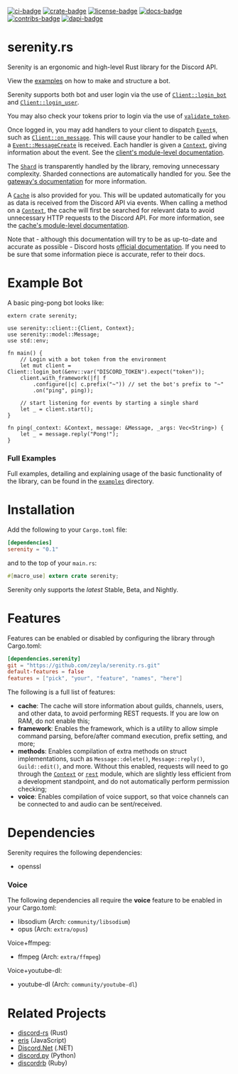 [![ci-badge][]][ci] [![crate-badge][]][crate] [![license-badge][]][license] [![docs-badge][]][docs] [![contribs-badge][]][contribs] [![dapi-badge][]][dapi]

# serenity.rs

Serenity is an ergonomic and high-level Rust library for the Discord API.

View the [examples] on how to make and structure a bot.

Serenity supports both bot and user login via the use of [`Client::login_bot`]
and [`Client::login_user`].

You may also check your tokens prior to login via the use of
[`validate_token`].

Once logged in, you may add handlers to your client to dispatch [`Event`]s,
such as [`Client::on_message`]. This will cause your handler to be called
when a [`Event::MessageCreate`] is received. Each handler is given a
[`Context`], giving information about the event. See the
[client's module-level documentation].

The [`Shard`] is transparently handled by the library, removing
unnecessary complexity. Sharded connections are automatically handled for
you. See the [gateway's documentation][gateway docs] for more information.

A [`Cache`] is also provided for you. This will be updated automatically for
you as data is received from the Discord API via events. When calling a
method on a [`Context`], the cache will first be searched for relevant data
to avoid unnecessary HTTP requests to the Discord API. For more information,
see the [cache's module-level documentation][cache docs].

Note that - although this documentation will try to be as up-to-date and
accurate as possible - Discord hosts [official documentation][discord docs]. If
you need to be sure that some information piece is accurate, refer to their
docs.

# Example Bot

A basic ping-pong bot looks like:

```rust,no-run
extern crate serenity;

use serenity::client::{Client, Context};
use serenity::model::Message;
use std::env;

fn main() {
    // Login with a bot token from the environment
    let mut client = Client::login_bot(&env::var("DISCORD_TOKEN").expect("token"));
    client.with_framework(|f| f
        .configure(|c| c.prefix("~")) // set the bot's prefix to "~"
        .on("ping", ping));

    // start listening for events by starting a single shard
    let _ = client.start();
}

fn ping(_context: &Context, message: &Message, _args: Vec<String>) {
    let _ = message.reply("Pong!");
}
```

### Full Examples

Full examples, detailing and explaining usage of the basic functionality of the
library, can be found in the [`examples`] directory.

# Installation

Add the following to your `Cargo.toml` file:

```toml
[dependencies]
serenity = "0.1"
```

and to the top of your `main.rs`:

```rs
#[macro_use] extern crate serenity;
```

Serenity only supports the _latest_ Stable, Beta, and Nightly.

# Features

Features can be enabled or disabled by configuring the library through
Cargo.toml:

```toml
[dependencies.serenity]
git = "https://github.com/zeyla/serenity.rs.git"
default-features = false
features = ["pick", "your", "feature", "names", "here"]
```

The following is a full list of features:

- **cache**: The cache will store information about guilds, channels, users, and
other data, to avoid performing REST requests. If you are low on RAM, do not
enable this;
- **framework**: Enables the framework, which is a utility to allow simple
command parsing, before/after command execution, prefix setting, and more;
- **methods**: Enables compilation of extra methods on struct implementations,
such as `Message::delete()`, `Message::reply()`, `Guild::edit()`, and more.
Without this enabled, requests will need to go through the [`Context`] or
[`rest`] module, which are slightly less efficient from a development
standpoint, and do not automatically perform permission checking;
- **voice**: Enables compilation of voice support, so that voice channels can be
connected to and audio can be sent/received.

# Dependencies

Serenity requires the following dependencies:

- openssl

### Voice

The following dependencies all require the **voice** feature to be enabled in
your Cargo.toml:

- libsodium (Arch: `community/libsodium`)
- opus (Arch: `extra/opus`)

Voice+ffmpeg:

- ffmpeg (Arch: `extra/ffmpeg`)

Voice+youtube-dl:

- youtube-dl (Arch: `community/youtube-dl`)

# Related Projects

- [discord-rs][rel:discord-rs] (Rust)
- [eris][rel:eris] (JavaScript)
- [Discord.Net][rel:discord.net] (.NET)
- [discord.py][rel:discord.py] (Python)
- [discordrb][rel:discordrb] (Ruby)

[`Cache`]: https://serenity.zey.moe/serenity/ext/cache/struct.Cache.html
[`Client::login_bot`]: https://serenity.zey.moe/serenity/client/struct.Client.html#method.login_bot
[`Client::login_user`]: https://serenity.zey.moe/serenity/client/struct.Client.html#method.login_user
[`Client::on_message`]: https://serenity.zey.moe/serenity/client/struct.Client.html#method.on_message
[`Shard`]: https://serenity.zey.moe/serenity/client/gateway/struct.Shard.html
[`Context`]: https://serenity.zey.moe/serenity/client/struct.Context.html
[`Event`]: https://serenity.zey.moe/serenity/model/enum.Event.html
[`Event::MessageCreate`]: https://serenity.zey.moe/serenity/model/enum.Event.html#variant.MessageCreate
[`examples`]: https://github.com/zeyla/serenity.rs/blob/master/examples
[`rest`]: https://serenity.zey.moe/serenity/client/rest/index.html
[`validate_token`]: https://serenity.zey.moe/serenity/client/fn.validate_token.html
[cache docs]: https://serenity.zey.moe/serenity/ext/cache/index.html
[ci]: https://travis-ci.org/zeyla/serenity.rs
[ci-badge]: https://travis-ci.org/zeyla/serenity.rs.svg?branch=master
[contribs]: https://img.shields.io/github/contributors/zeyla/serenity.rs.svg
[contribs-badge]: https://img.shields.io/github/contributors/zeyla/serenity.rs.svg
[crate]: https://crates.io/crates/serenity
[crate-badge]: https://img.shields.io/crates/v/serenity.svg?maxAge=2592000
[client's module-level documentation]: https://serenity.zey.moe/serenity/client/index.html
[dapi]: https://discord.gg/PgQYQcc
[dapi-badge]: https://discordapp.com/api/guilds/81384788765712384/widget.png
[discord docs]: https://discordapp.com/developers/docs/intro
[docs]: https://serenity.zey.moe/
[docs-badge]: https://img.shields.io/badge/docs-online-5023dd.svg
[examples]: https://github.com/zeyla/serenity.rs/tree/master/examples
[gateway docs]: https://serenity.zey.moe/serenity/client/gateway/index.html
[license]: https://opensource.org/licenses/ISC
[license-badge]: https://img.shields.io/badge/license-ISC-blue.svg
[rel:discord-rs]: https://github.com/SpaceManiac/discord-rs
[rel:discord.net]: https://github.com/RogueException/Discord.Net
[rel:discord.py]: https://github.com/Rapptz/discord.py
[rel:discordrb]: https://github.com/meew0/discordrb
[rel:eris]: https://github.com/abalabahaha/eris
